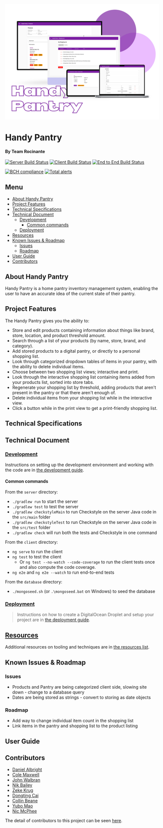 ![Handy Pantry](/res/Handy-Pantry-Main-Pic.png)
# Handy Pantry
#### By Team Rocinante


[![Server Build Status](../../actions/workflows/server.yml/badge.svg)](../../actions/workflows/server.yml)
[![Client Build Status](../../actions/workflows/client.yaml/badge.svg)](../../actions/workflows/client.yaml)
[![End to End Build Status](../../actions/workflows/e2e.yaml/badge.svg)](../../actions/workflows/e2e.yaml)

[![BCH compliance](https://bettercodehub.com/edge/badge/UMM-CSci-3601-S22/iteration-3-acerinox?branch=main)](https://bettercodehub.com/)
[![Total alerts](https://img.shields.io/lgtm/alerts/g/UMM-CSci-3601-S22/iteration-3-acerinox.svg?logo=lgtm&logoWidth=18)](https://lgtm.com/projects/g/UMM-CSci-3601-S22/iteration-3-acerinox/alerts/)

## Menu

  - [About Handy Pantry](#about-handy-pantry)
  - [Project Features](#project-features)
  - [Technical Specifications](#technical-specifications)
  - [Technical Document](#technical-document)
    - [Development](#development)
      - [Common commands](#common-commands)
    - [Deployment](#deployment)
  - [Resources](#resources)
  - [Known Issues & Roadmap](#known-issues--roadmap)
    - [Issues](#issues)
    - [Roadmap](#roadmap)
  - [User Guide](#user-guide)
  - [Contributors](#contributors)

## About Handy Pantry

Handy Pantry is a home pantry inventory management system, enabling the user to have an accurate idea of the current state of their pantry.

## Project Features

The Handy Pantry gives you the ability to:
- Store and edit products containing information about things like brand, store, location, and product threshold amount.
- Search through a list of your products (by name, store, brand, and category).
- Add stored products to a digital pantry, or directly to a personal shopping list.
- Look through categorized dropdown tables of items in your pantry, with the ability to delete individual items.
- Choose between two shopping list views; interactive and print.
- Look through the interactive shopping list containing items added from your products list, sorted into store tabs.
- Regenerate your shopping list by threshold, adding products that aren't present in the pantry or that there aren't enough of.
- Delete individual items from your shopping list while in the interactive view.
- Click a button while in the print view to get a print-friendly shopping list.


## Technical Specifications



## Technical Document



### [Development](DEVELOPMENT.md)

Instructions on setting up the development environment and working with the code are in [the development guide](DEVELOPMENT.md).

#### Common commands

From the `server` directory:

- `./gradlew run` to start the server
- `./gradlew test` to test the server
- `./gradlew checkstyleMain` to run Checkstyle on the server Java code in the `src/main` folder
- `./gradlew checkstyleTest` to run Checkstyle on the server Java code in the `src/test` folder
- `./gradlew check` will run both the tests and Checkstyle in one command

From the `client` directory:

- `ng serve` to run the client
- `ng test` to test the client
  - Or `ng test --no-watch --code-coverage` to run the client tests once and
    also compute the code coverage.
- `ng e2e` and `ng e2e --watch` to run end-to-end tests

From the `database` directory:

- `./mongoseed.sh` (or `.\mongoseed.bat` on Windows) to seed the database

### [Deployment](DEPLOYMENT.md)

> Instructions on how to create a DigitalOcean Droplet and setup your project are in [the deployment guide](DEPLOYMENT.md).

## [Resources](RESOURCES.md)

Additional resources on tooling and techniques are in [the resources list](RESOURCES.md).

## Known Issues & Roadmap

### Issues
- Products and Pantry are being categorized client side, slowing site down - change to a database query
- Dates are being stored as strings - convert to storing as date objects

### Roadmap
- Add way to change individual item count in the shopping list
- Link items in the pantry and shopping list to the product listing


## User Guide



## Contributors

- <a href="https://github.com/albright220">Daniel Albright</a>
- <a href="https://github.com/cole-maxwell1">Cole Maxwell</a>
- <a href="https://github.com/jpwalbran">John Walbran</a>
- <a href="https://github.com/NikFBail">Nik Bailey</a>
- <a href="">Zeke Krug</a>
- <a href="https://github.com/caidongting0823">Dongting Cai</a>
- <a href="https://github.com/CBeane313">Collin Beane</a>
- <a href="https://github.com/YuboMao">Yubo Mao</a>
- <a href="https://github.com/NicMcPhee">Nic McPhee</a>

The detail of contributors to this project can be seen [here](../../graphs/contributors).
